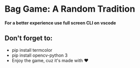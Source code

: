 # Bag Game: A Random Tradition
#### For a better experience use full screen CLI on vscode


## Don't forget to: 

-  pip install termcolor 
-  pip install opencv-python 3
-  Enjoy the game, cuz it's made with ❤️

